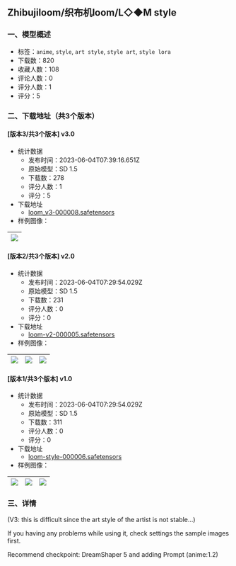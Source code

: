 ## Zhibujiloom/织布机loom/L◇◆M style
### 一、模型概述

- 标签：`anime`, `style`, `art style`, `style art`, `style lora`
- 下载数：820
- 收藏人数：108
- 评论人数：0
- 评分人数：1
- 评分：5

### 二、下载地址（共3个版本）

#### [版本3/共3个版本] v3.0

- 统计数据
  - 发布时间：2023-06-04T07:39:16.651Z
  - 原始模型：SD 1.5
  - 下载数：278
  - 评分人数：1
  - 评分：5
- 下载地址
  - [loom_v3-000008.safetensors](https://civitai.com/api/download/models/88931)
- 样例图像：

| <img src="https://image.civitai.com/xG1nkqKTMzGDvpLrqFT7WA/e2aca66c-674e-4a26-a6ac-d7a04ab9e745/width=450/1024750.jpeg" /> |
| ---- |

#### [版本2/共3个版本] v2.0

- 统计数据
  - 发布时间：2023-06-04T07:29:54.029Z
  - 原始模型：SD 1.5
  - 下载数：231
  - 评分人数：0
  - 评分：0
- 下载地址
  - [loom-v2-000005.safetensors](https://civitai.com/api/download/models/79417)
- 样例图像：

| <img src="https://image.civitai.com/xG1nkqKTMzGDvpLrqFT7WA/cb2f1696-3331-4734-93f4-5026ef35a9c1/width=450/891213.jpeg" /> | <img src="https://image.civitai.com/xG1nkqKTMzGDvpLrqFT7WA/c9b2f43c-d7bc-449f-8bc0-3754814e2e82/width=450/891211.jpeg" /> | <img src="https://image.civitai.com/xG1nkqKTMzGDvpLrqFT7WA/f3f4c246-b4c8-43cf-b595-9b2419c24859/width=450/891212.jpeg" /> |
| ---- | ---- | ---- |

#### [版本1/共3个版本] v1.0

- 统计数据
  - 发布时间：2023-06-04T07:29:54.029Z
  - 原始模型：SD 1.5
  - 下载数：311
  - 评分人数：0
  - 评分：0
- 下载地址
  - [loom-style-000006.safetensors](https://civitai.com/api/download/models/67580)
- 样例图像：

| <img src="https://image.civitai.com/xG1nkqKTMzGDvpLrqFT7WA/734f94be-a89a-4e24-98ab-191c3c4ec46f/width=450/751370.jpeg" /> | <img src="https://image.civitai.com/xG1nkqKTMzGDvpLrqFT7WA/d0123f52-d5f5-45a1-9cba-6d25373f0faf/width=450/751284.jpeg" /> | <img src="https://image.civitai.com/xG1nkqKTMzGDvpLrqFT7WA/db370a6b-61cb-454d-8698-39d86138be1a/width=450/751283.jpeg" /> |
| ---- | ---- | ---- |


### 三、详情
<p>(V3: this is difficult since the art style of the artist is not stable...)</p><p></p><p>If you having any problems while using it, check settings the sample images first.</p><p></p><p>Recommend checkpoint: DreamShaper 5 and adding Prompt (anime:1.2)</p>